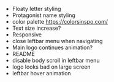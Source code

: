 * Floaty letter styling
* Protagonist name styling
* color palette https://colorsinspo.com/
* Text size increase?
* Responsive
* close leftbar menu when navigating
* Main logo continues animation?
* README
* disable body scroll in leftbar menu
* logo looks bad on large screen
* leftbar hover animation